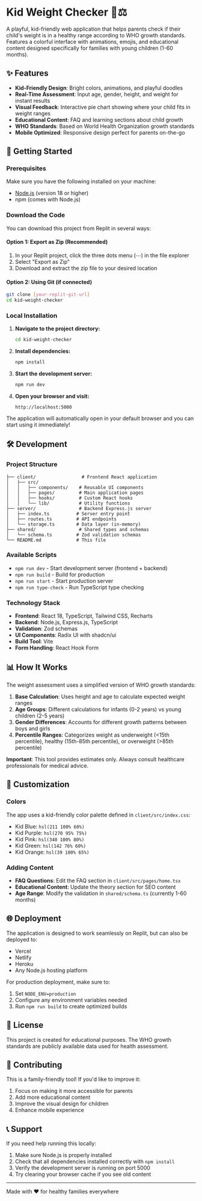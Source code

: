 # Kid Weight Checker 👶⚖️

A playful, kid-friendly web application that helps parents check if their child's weight is in a healthy range according to WHO growth standards. Features a colorful interface with animations, emojis, and educational content designed specifically for families with young children (1-60 months).

## ✨ Features

- **Kid-Friendly Design**: Bright colors, animations, and playful doodles
- **Real-Time Assessment**: Input age, gender, height, and weight for instant results
- **Visual Feedback**: Interactive pie chart showing where your child fits in weight ranges
- **Educational Content**: FAQ and learning sections about child growth
- **WHO Standards**: Based on World Health Organization growth standards
- **Mobile Optimized**: Responsive design perfect for parents on-the-go

## 🚀 Getting Started

### Prerequisites

Make sure you have the following installed on your machine:
- [Node.js](https://nodejs.org/) (version 18 or higher)
- npm (comes with Node.js)

### Download the Code

You can download this project from Replit in several ways:

#### Option 1: Export as Zip (Recommended)
1. In your Replit project, click the three dots menu (⋯) in the file explorer
2. Select "Export as Zip"
3. Download and extract the zip file to your desired location

#### Option 2: Using Git (if connected)
```bash
git clone [your-replit-git-url]
cd kid-weight-checker
```

### Local Installation

1. **Navigate to the project directory:**
   ```bash
   cd kid-weight-checker
   ```

2. **Install dependencies:**
   ```bash
   npm install
   ```

3. **Start the development server:**
   ```bash
   npm run dev
   ```

4. **Open your browser and visit:**
   ```
   http://localhost:5000
   ```

The application will automatically open in your default browser and you can start using it immediately!

## 🛠️ Development

### Project Structure

```
├── client/                 # Frontend React application
│   ├── src/
│   │   ├── components/    # Reusable UI components
│   │   ├── pages/         # Main application pages
│   │   ├── hooks/         # Custom React hooks
│   │   └── lib/           # Utility functions
├── server/                # Backend Express.js server
│   ├── index.ts          # Server entry point
│   ├── routes.ts         # API endpoints
│   └── storage.ts        # Data layer (in-memory)
├── shared/                # Shared types and schemas
│   └── schema.ts         # Zod validation schemas
└── README.md             # This file
```

### Available Scripts

- `npm run dev` - Start development server (frontend + backend)
- `npm run build` - Build for production
- `npm run start` - Start production server
- `npm run type-check` - Run TypeScript type checking

### Technology Stack

- **Frontend**: React 18, TypeScript, Tailwind CSS, Recharts
- **Backend**: Node.js, Express.js, TypeScript
- **Validation**: Zod schemas
- **UI Components**: Radix UI with shadcn/ui
- **Build Tool**: Vite
- **Form Handling**: React Hook Form

## 📊 How It Works

The weight assessment uses a simplified version of WHO growth standards:

1. **Base Calculation**: Uses height and age to calculate expected weight ranges
2. **Age Groups**: Different calculations for infants (0-2 years) vs young children (2-5 years)
3. **Gender Differences**: Accounts for different growth patterns between boys and girls
4. **Percentile Ranges**: Categorizes weight as underweight (<15th percentile), healthy (15th-85th percentile), or overweight (>85th percentile)

**Important**: This tool provides estimates only. Always consult healthcare professionals for medical advice.

## 🎨 Customization

### Colors
The app uses a kid-friendly color palette defined in `client/src/index.css`:
- Kid Blue: `hsl(211 100% 60%)`
- Kid Purple: `hsl(270 95% 75%)`
- Kid Pink: `hsl(340 100% 80%)`
- Kid Green: `hsl(142 76% 60%)`
- Kid Orange: `hsl(39 100% 65%)`

### Adding Content
- **FAQ Questions**: Edit the FAQ section in `client/src/pages/home.tsx`
- **Educational Content**: Update the theory section for SEO content
- **Age Range**: Modify the validation in `shared/schema.ts` (currently 1-60 months)

## 🌐 Deployment

The application is designed to work seamlessly on Replit, but can also be deployed to:
- Vercel
- Netlify  
- Heroku
- Any Node.js hosting platform

For production deployment, make sure to:
1. Set `NODE_ENV=production`
2. Configure any environment variables needed
3. Run `npm run build` to create optimized builds

## 📝 License

This project is created for educational purposes. The WHO growth standards are publicly available data used for health assessment.

## 🤝 Contributing

This is a family-friendly tool! If you'd like to improve it:
1. Focus on making it more accessible for parents
2. Add more educational content
3. Improve the visual design for children
4. Enhance mobile experience

## 📞 Support

If you need help running this locally:
1. Make sure Node.js is properly installed
2. Check that all dependencies installed correctly with `npm install`
3. Verify the development server is running on port 5000
4. Try clearing your browser cache if you see old content

---

Made with ❤️ for healthy families everywhere